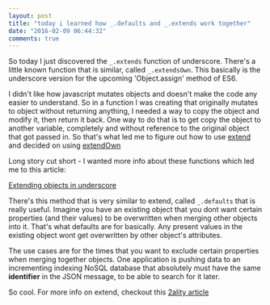 ```yaml
---
layout: post
title: "today i learned how _.defaults and _.extends work together"
date: "2016-02-09 06:44:32"
comments: true
---
```


So today I just discovered the `_.extends` function of underscore. There's a little known function that is similar, called `_.extendsOwn`. This basically is the underscore version for the upcoming 'Object.assign' method of ES6.

I didn't like how javascript mutates objects and doesn't make the code any easier to understand. So in a function I was creating that originally mutates to object without returning anything, I needed a way to copy the object and modify it, then return it back. One way to do that is to get copy the object to another variable, completely and without reference to the original object that got passed in. So that's what led me to figure out how to use [extend](http://underscorejs.org/#extend) and decided on using [extendOwn](http://underscorejs.org/#extendOwn)

Long story cut short - I wanted more info about these functions which led me to this article:

[Extending objects in underscore](https://lostechies.com/chrismissal/2012/10/05/extending-objects-in-underscore/)

There's this method that is very similar to extend, called `_.defaults` that is really useful. Imagine you have an existing object that you dont want certain properties (and their values) to be overwritten when merging other objects into it. That's what defaults are for basically. Any present values in the existing object wont get overwritten by other object's attributes.

The use cases are for the times that you want to exclude certain properties when merging together objects.  One application is pushing data to an incrementing indexing NoSQL database that absolutely must have the same **identifier** in the JSON message, to be able to search for it later. 

So cool. For more info on extend, checkout this [2ality article](http://www.2ality.com/2012/08/underscore-extend.html)
